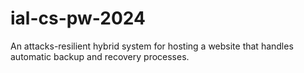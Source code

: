 # ial-cs-pw-2024
An attacks-resilient hybrid system for hosting a website that handles automatic backup and recovery processes.

